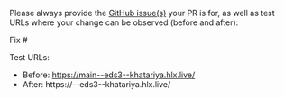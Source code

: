 Please always provide the [GitHub issue(s)](../issues) your PR is for, as well as test URLs where your change can be observed (before and after):

Fix #<gh-issue-id>

Test URLs:
- Before: https://main--eds3--khatariya.hlx.live/
- After: https://<branch>--eds3--khatariya.hlx.live/
